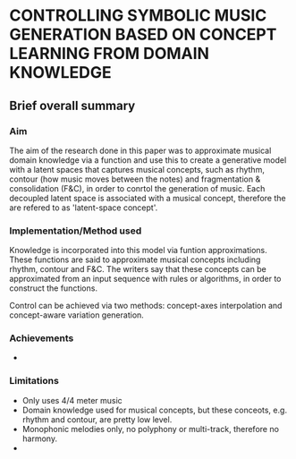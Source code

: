 # CONTROLLING SYMBOLIC MUSIC GENERATION BASED ON CONCEPT LEARNING FROM DOMAIN KNOWLEDGE

## Brief overall summary
### Aim
The aim of the research done in this paper was to approximate musical domain knowledge via a function and use this to create a generative model with a latent spaces that captures musical concepts, such as rhythm, contour (how music moves between the notes) and fragmentation & consolidation (F&C), in order to conrtol the generation of music. Each decoupled latent space is associated with a musical concept, therefore the are refered to as 'latent-space concept'. 

### Implementation/Method used
Knowledge is incorporated into this model via funtion approximations. These functions are said to approximate musical concepts including rhythm, contour and F&C. The writers say that these concepts can be approximated from an input sequence with rules or algorithms, in order to construct the functions.

Control can be achieved via two methods: concept-axes interpolation and concept-aware variation generation.

### Achievements
- 

### Limitations
- Only uses 4/4 meter music
- Domain knowledge used for musical concepts, but these conceots, e.g. rhythm and contour, are pretty low level.
- Monophonic melodies only, no polyphony or multi-track, therefore no harmony.
- 